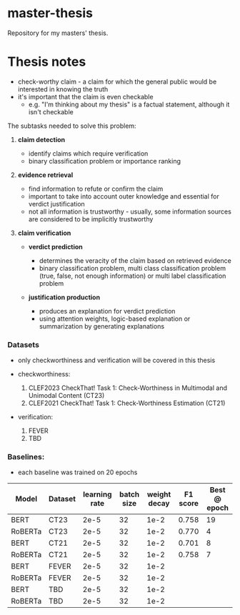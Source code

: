 # master-thesis
Repository for my masters' thesis.

# Thesis notes

- check-worthy claim - a claim for which the general public would be interested in knowing the truth
- it's important that the claim is even checkable
  - e.g. "I'm thinking about my thesis" is a factual statement, although it isn't checkable 


The subtasks needed to solve this problem:
1. **claim detection** 
    - identify claims which require verification
    - binary classification problem or importance ranking

2. **evidence retrieval** 
    - find information to refute or confirm the claim
    - important to take into account outer knowledge and essential for verdict justification
    - not all information is trustworthy - usually, some information sources are considered to be implicitly trustworthy

3. **claim verification**

    - **verdict prediction**
      - determines the veracity of the claim based on retrieved evidence
      - binary classification problem, multi class classification problem (true, false, not enough information) or multi label classification problem

    - **justification production**
       - produces an explanation for verdict prediction
       - using attention weights, logic-based explanation or summarization by generating explanations
       
### Datasets
- only checkworthiness and verification will be covered in this thesis
- checkworthiness:
  1. CLEF2023 CheckThat! Task 1: Check-Worthiness in Multimodal and Unimodal Content (CT23)
  2. CLEF2021 CheckThat! Task 1: Check-Worthiness Estimation (CT21)

- verification:
  1. FEVER
  2. TBD
  
### Baselines:
- each baseline was trained on 20 epochs

| Model     | Dataset         | learning rate | batch size | weight decay | F1 score | Best @ epoch |
| --------- | --------------- | ------------- | ---------- | ------------ | -------- | ------------ |
| BERT      | CT23            | 2e-5          | 32         | 1e-2         | 0.758    | 19           |
| RoBERTa   | CT23            | 2e-5          | 32         | 1e-2         | 0.770    | 4            |
| BERT      | CT21            | 2e-5          | 32         | 1e-2         | 0.701    | 8            |
| RoBERTa   | CT21            | 2e-5          | 32         | 1e-2         | 0.758    | 7            |
| BERT      | FEVER           | 2e-5          | 32         | 1e-2         |          |              |
| RoBERTa   | FEVER           | 2e-5          | 32         | 1e-2         |          |              |
| BERT      | TBD             | 2e-5          | 32         | 1e-2         |          |              |
| RoBERTa   | TBD             | 2e-5          | 32         | 1e-2         |          |              |

